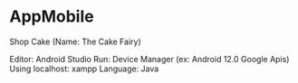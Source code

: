 # AppMobile
Shop Cake (Name: The Cake Fairy) 

Editor: Android Studio
Run: Device Manager (ex: Android 12.0 Google Apis)
Using localhost: xampp
Language: Java
